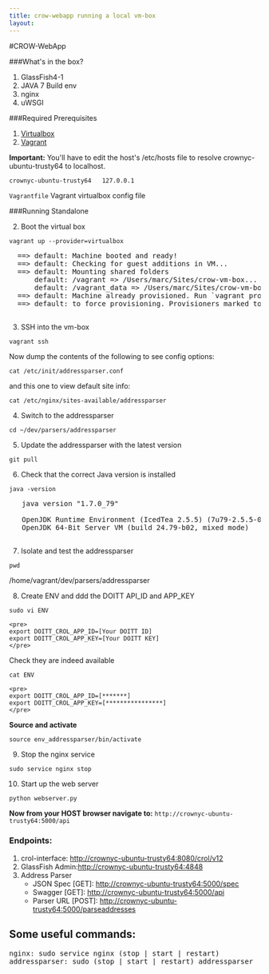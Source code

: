```yaml
---
title: crow-webapp running a local vm-box
layout:
---
```

#CROW-WebApp

###What's in the box?

  1. GlassFish4-1
  2. JAVA 7 Build env
  3. nginx
  4. uWSGI

###Required Prerequisites

  1. [Virtualbox](https://www.virtualbox.org/)
  2. [Vagrant](https://www.vagrantup.com/)

   **Important:** You'll have to edit the host's /etc/hosts file to resolve crownyc-ubuntu-trusty64 to localhost.

   ```crownyc-ubuntu-trusty64	127.0.0.1```

   ```Vagrantfile``` Vagrant virtualbox config file

###Running Standalone

  2. Boot the virtual box

   ```vagrant up --provider=virtualbox```

  <pre>
  ==> default: Machine booted and ready!
  ==> default: Checking for guest additions in VM...
  ==> default: Mounting shared folders
      default: /vagrant => /Users/marc/Sites/crow-vm-box...
      default: /vagrant_data => /Users/marc/Sites/crow-vm-box/data...
  ==> default: Machine already provisioned. Run `vagrant provision` or use the `--provision`...
  ==> default: to force provisioning. Provisioners marked to run always will still run
  </pre>

  3. SSH into the vm-box

   ```vagrant ssh```

   Now dump the contents of the following to see config options:

   ```cat /etc/init/addressparser.conf```

   and this one to view default site info:

   ```cat /etc/nginx/sites-available/addressparser```

  4. Switch to the addressparser 

   ```cd ~/dev/parsers/addressparser```

  5. Update the addressparser with the latest version

   ```git pull```

  6. Check that the correct Java version is installed

   ```java -version```

   <pre>
   java version "1.7.0_79"

   OpenJDK Runtime Environment (IcedTea 2.5.5) (7u79-2.5.5-0ubuntu0.14.04.2)
   OpenJDK 64-Bit Server VM (build 24.79-b02, mixed mode)
   </pre>

  7. Isolate and test the addressparser

   ```pwd```

   /home/vagrant/dev/parsers/addressparser

  8. Create ENV and ddd the DOITT API_ID and APP_KEY
   
   ```touch ENV
   sudo vi ENV
   ```

    <pre>
    export DOITT_CROL_APP_ID=[Your DOITT ID]
    export DOITT_CROL_APP_KEY=[Your DOITT KEY]
    </pre>

   Check they are indeed available

   ```cat ENV```

    <pre>
    export DOITT_CROL_APP_ID=[*******]
    export DOITT_CROL_APP_KEY=[****************]
    </pre>

   **Source and activate**

   ```source ENV
   source env_addressparser/bin/activate
   ```

  9. Stop the nginx service

   ```sudo service nginx stop```

  10. Start up the web server

   ```python webserver.py```

   **Now from your HOST browser navigate to:** ```http://crownyc-ubuntu-trusty64:5000/api```

### Endpoints:
  1. crol-interface: [http://crownyc-ubuntu-trusty64:8080/crol/v12](http://crownyc-ubuntu-trusty64:8080/crol/v12)
  2. GlassFish Admin:[http://crownyc-ubuntu-trusty64:4848](http://crownyc-ubuntu-trusty64:4848)
  3. Address Parser 
     - JSON Spec [GET]: [http://crownyc-ubuntu-trusty64:5000/spec](http://crownyc-ubuntu-trusty64:5000/spec)
     - Swagger [GET]: [http://crownyc-ubuntu-trusty64:5000/api](http://crownyc-ubuntu-trusty64:5000/api)
     - Parser URL [POST]: [http://crownyc-ubuntu-trusty64:5000/parseaddresses](http://crownyc-ubuntu-trusty64:5000/parseaddresses)

## Some useful commands: 

<pre>
nginx: sudo service nginx (stop | start | restart)
addressparser: sudo (stop | start | restart) addressparser
</pre>

